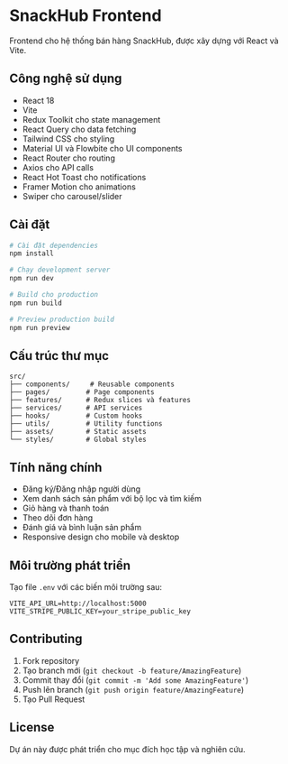 # SnackHub Frontend

Frontend cho hệ thống bán hàng SnackHub, được xây dựng với React và Vite.

## Công nghệ sử dụng

- React 18
- Vite
- Redux Toolkit cho state management
- React Query cho data fetching
- Tailwind CSS cho styling
- Material UI và Flowbite cho UI components
- React Router cho routing
- Axios cho API calls
- React Hot Toast cho notifications
- Framer Motion cho animations
- Swiper cho carousel/slider

## Cài đặt

```bash
# Cài đặt dependencies
npm install

# Chạy development server
npm run dev

# Build cho production
npm run build

# Preview production build
npm run preview
```

## Cấu trúc thư mục

```
src/
├── components/     # Reusable components
├── pages/         # Page components
├── features/      # Redux slices và features
├── services/      # API services
├── hooks/         # Custom hooks
├── utils/         # Utility functions
├── assets/        # Static assets
└── styles/        # Global styles
```

## Tính năng chính

- Đăng ký/Đăng nhập người dùng
- Xem danh sách sản phẩm với bộ lọc và tìm kiếm
- Giỏ hàng và thanh toán
- Theo dõi đơn hàng
- Đánh giá và bình luận sản phẩm
- Responsive design cho mobile và desktop

## Môi trường phát triển

Tạo file `.env` với các biến môi trường sau:

```
VITE_API_URL=http://localhost:5000
VITE_STRIPE_PUBLIC_KEY=your_stripe_public_key
```

## Contributing

1. Fork repository
2. Tạo branch mới (`git checkout -b feature/AmazingFeature`)
3. Commit thay đổi (`git commit -m 'Add some AmazingFeature'`)
4. Push lên branch (`git push origin feature/AmazingFeature`)
5. Tạo Pull Request

## License

Dự án này được phát triển cho mục đích học tập và nghiên cứu. 
